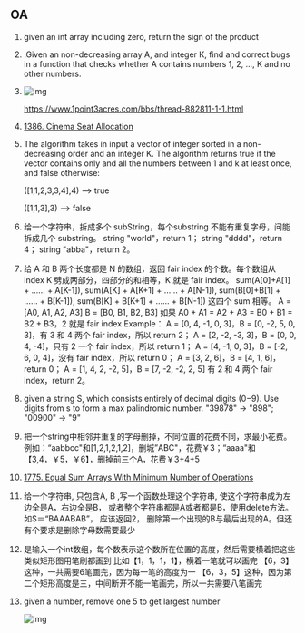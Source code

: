 ## OA

1. given an int array including zero, return the sign of the product

2. .Given an non-decreasing array A, and integer K, find and correct bugs in a function that checks whether A contains numbers 1, 2, ..., K and no other numbers.

3. ![img](https://oss.1point3acres.cn/forum/202204/11/105511a1eged54pskskxt6.png)

    https://www.1point3acres.com/bbs/thread-882811-1-1.html

4. [1386. Cinema Seat Allocation](https://leetcode.com/problems/cinema-seat-allocation/)

5. The algorithm takes in input a vector of integer sorted in a non-decreasing order and an integer K. The algorithm returns true if the vector contains only and all the numbers between 1 and k at least once, and false otherwise:

    ([1,1,2,3,3,4],4) --> true

    ([1,1,3],3) --> false

6. 给一个字符串，拆成多个 subString，每个substring 不能有重复字母，问能拆成几个 substring。
    string "world"，return 1；
    string "dddd"，return 4；
    string "abba"，return 2。

7.  给 A 和 B 两个长度都是 N 的数组，返回 fair index 的个数。每个数组从 index K 劈成两部分，四部分的和相等，K 就是 fair index。
    sum(A[0]+A[1] + …… + A[K-1]),
    sum(A[K] + A[K+1] + …… + A[N-1]),
    sum(B[0]+B[1] + …… + B[K-1]),
    sum(B[K] + B[K+1] + …… + B[N-1]) 这四个 sum 相等。
    A = [A0, A1, A2, A3]
    B = [B0, B1, B2, B3]
    如果 A0 + A1 = A2 + A3 = B0 + B1 = B2 + B3，2 就是 fair index
    Example：
    A = [0, 4, -1, 0, 3]，B = [0, -2, 5, 0, 3]，有 3 和 4 两个 fair index，所以 return 2；
    A = [2, -2, -3, 3]，B = [0, 0, 4, -4]，只有 2 一个 fair index，所以 return 1；
    A = [4, -1, 0, 3]，B = [-2, 6, 0, 4]，没有 fair index，所以 return 0；
    A = [3, 2, 6]，B = [4, 1, 6]， return 0；
    A = [1, 4, 2, -2, 5]‍‌‍‌‌‍‍‌‍‍‌‍‍‍‌‌‍‍‌，B = [7, -2, -2, 2, 5] 有 2 和 4 两个 fair index，return 2。

8. given a string S, which consists entirely of decimal digits (0−9). Use digits from s to form a max palindromic number. "39878" -> "898"; "00900" -> "9"

9. 把一个string中相邻并重复的字母删掉，不同位置的花费不同，求最小花费。例如：“aabbcc"和[$1,$2,$1,$2,$1,$2]，删城”ABC"，花费￥3；“aaaa"和【$3,$4，￥5，￥6】，删掉前三个A，花费￥3+4+5

10. [1775. Equal Sum Arrays With Minimum Number of Operations](https://leetcode.com/problems/equal-sum-arrays-with-minimum-number-of-operations/)

11. 给一个字符串, 只包含A, B ,写一个函数处理这个字符‍‍‌‌‌‍‍‌‍‍‌‌‌‌‌‍‍‌‍串, 使这个字符串成为左边全是A，右边全是B， 或者整个字符串都是A或者都是B，使用delete方法。 如S＝“BAAABAB”， 应该返回2， 删除第一个出现的B与最后出现的A。但还有个要求是删除字母数需要最少

12. 是输入一个int数组，每个数表示这个数所在位置的高度，然后需要横着把这些类似矩形图用笔刷都画到
    比如【1，1，1，1】，横着一笔就可以画完
    【6，3】这种，一共需要6笔画完，因为每一笔的高度为一
    【6，3，5】这种，因为第二个矩形高度是三，中间断开不能一笔画完，所以一‍‌‍‌‌‍‍‌‍‍‌‍‍‍‌‌‍‍‌共需要八笔画完

13. given a number, remove one 5 to get largest number

    ![img](https://oss.1point3acres.cn/forum/202204/21/021548a0r629wqvvqf6rvr.png)
